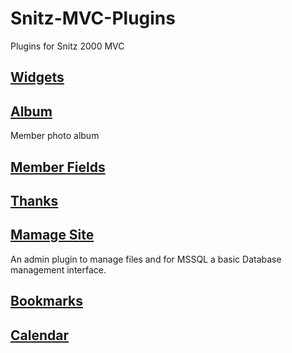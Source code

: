 # Snitz-MVC-Plugins
Plugins for Snitz 2000 MVC

## [Widgets](../../tree/main/ForumWidgets)

## [Album](../../tree/main/PhotoAlbum)
Member photo album 

## [Member Fields](../../tree/main/MemberFields)

## [Thanks](../../tree/main/PostThanks)

## [Mamage Site](../../tree/main/SiteManager)
An admin plugin to manage files and for MSSQL a basic Database management interface.

## [Bookmarks](../../tree/main/SnitzBookmarks)

## [Calendar](../../tree/main/SnitzEvents)


